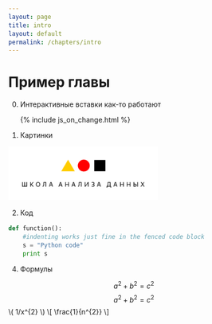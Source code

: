 ```yaml
---
layout: page
title: intro
layout: default
permalink: /chapters/intro
---
```


# Пример главы
0. Интерактивные вставки как-то работают

    {% include js_on_change.html %}

1. Картинки

  <img src="../imgs/shad.png"  width="300">

2. Код

  ```python
  def function():
      #indenting works just fine in the fenced code block
      s = "Python code"
      print s
  ```

4. Формулы

  $$a^2+b^2=c^2$$
  $$ a^2+b^2=c^2 $$
  \\( 1/x^{2} \\)
  \\[ \frac{1}{n^{2}} \\]
